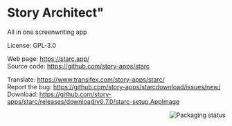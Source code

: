 # Story Architect"

All in one screenwriting app

License: GPL-3.0

Web page: https://starc.app/  
Source code:  https://github.com/story-apps/starc

Translate: https://www.transifex.com/story-apps/starc/  
Report the bug: https://github.com/story-apps/starcdownload/issues/new/  
Download: https://github.com/story-apps/starc/releases/download/v0.7.0/starc-setup.AppImage

<a href="https://repology.org/project/starc/versions">
    <img src="https://repology.org/badge/vertical-allrepos/starc.svg" alt="Packaging status" align="right">
</a>
